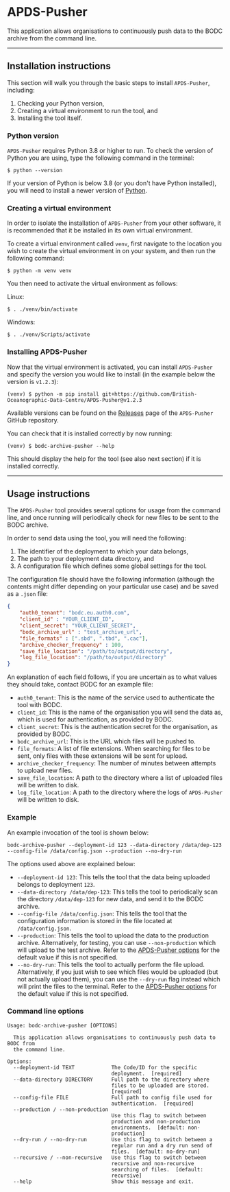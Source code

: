 # APDS-Pusher

This application allows organisations to continuously push data to the BODC archive from the command line.

-------

## Installation instructions

This section will walk you through the basic steps to install `APDS-Pusher`, including:

1. Checking your Python version,
2. Creating a virtual environment to run the tool, and
3. Installing the tool itself.

### Python version

`APDS-Pusher` requires Python 3.8 or higher to run.
To check the version of Python you are using, type the following command in the terminal:

```shell
$ python --version
```

If your version of Python is below 3.8 (or you don't have Python installed),
you will need to install a newer version of [Python](https://www.python.org/).

### Creating a virtual environment

In order to isolate the installation of `APDS-Pusher` from your other software, it is recommended that it be installed in its own virtual environment.

To create a virtual environment called `venv`, first navigate to the location you wish to create
the virtual environment in on your system, and then run the following command:

```shell
$ python -m venv venv
```

You then need to activate the virtual environment as follows:

Linux:

```shell
$ . ./venv/bin/activate
```

Windows:

```shell
$ . ./venv/Scripts/activate
```

### Installing APDS-Pusher

Now that the virtual environment is activated, you can install `APDS-Pusher` and specify the
version you would like to install (in the example below the version is `v1.2.3`):

```shell
(venv) $ python -m pip install git+https://github.com/British-Oceanographic-Data-Centre/APDS-Pusher@v1.2.3
```

Available versions can be found on the
[Releases](https://github.com/British-Oceanographic-Data-Centre/APDS-Pusher/releases)
page of the `APDS-Pusher` GitHub repository.

You can check that it is installed correctly by now running:

```shell
(venv) $ bodc-archive-pusher --help
```

This should display the help for the tool (see also next section) if it is installed correctly.

-------

## Usage instructions

The `APDS-Pusher` tool provides several options for usage from the command line, and once running
will periodically check for new files to be sent to the BODC archive.

In order to send data using the tool, you will need the following:

1. The identifier of the deployment to which your data belongs,
2. The path to your deployment data directory, and
3. A configuration file which defines some global settings for the tool.

The configuration file should have the following information (although the contents might differ
depending on your particular use case) and be saved as a `.json` file:

```json
{
    "auth0_tenant": "bodc.eu.auth0.com",
    "client_id" : "YOUR_CLIENT_ID",
    "client_secret": "YOUR_CLIENT_SECRET",
    "bodc_archive_url" : "test_archive_url",
    "file_formats" : [".sbd", ".tbd", ".cac"],
    "archive_checker_frequency" : 100,
    "save_file_location": "/path/to/output/directory",
    "log_file_location": "/path/to/output/directory"
}
```

An explanation of each field follows, if you are uncertain as to what values they should take,
contact BODC for an example file:

- `auth0_tenant`: This is the name of the service used to authenticate the tool with BODC.
- `client_id`: This is the name of the organisation you will send the data as, which is used for
authentication, as provided by BODC.
- `client_secret`: This is the authentication secret for the organisation, as provided by BODC.
- `bodc_archive_url`: This is the URL which files will be pushed to.
- `file_formats`: A list of file extensions. When searching for files to be sent,
only files with these extensions will be sent for upload.
- `archive_checker_frequency`: The number of minutes between attempts to upload new files.
- `save_file_location`: A path to the directory where a list of uploaded files will be written to disk.
- `log_file_location`: A path to the directory where the logs of `APDS-Pusher` will be written to disk.

### Example

An example invocation of the tool is shown below:

```shell
bodc-archive-pusher --deployment-id 123 --data-directory /data/dep-123 --config-file /data/config.json --production --no-dry-run
```

The options used above are explained below:

- `--deployment-id 123`: This tells the tool that the data being uploaded belongs to deployment `123`.
- `--data-directory /data/dep-123`: This tells the tool to periodically scan the directory
`/data/dep-123` for new data, and send it to the BODC archive.
- `--config-file /data/config.json`: This tells the tool that the configuration information is
stored in the file located at `/data/config.json`.
- `--production`: This tells the tool to upload the data to the production archive.
Alternatively, for testing, you can use `--non-production` which will upload to the test archive.
Refer to the [APDS-Pusher options](#command-line-options) for the default value if this is not specified.
- `--no-dry-run`: This tells the tool to actually perform the file upload.
Alternatively, if you just wish to see which files would be uploaded (but not actually upload them),
you can use the `--dry-run` flag instead which will print the files to the terminal.
Refer to the [APDS-Pusher options](#command-line-options) for the default value if this is not specified.

### Command line options

[//]: # (This is output from the CLI --help command and should be kept up-to-date with that output)

```
Usage: bodc-archive-pusher [OPTIONS]

  This application allows organisations to continuously push data to BODC from
  the command line.

Options:
  --deployment-id TEXT            The Code/ID for the specific
                                  deployment.  [required]
  --data-directory DIRECTORY      Full path to the directory where
                                  files to be uploaded are stored.
                                  [required]
  --config-file FILE              Full path to config file used for
                                  authentication.  [required]
  --production / --non-production
                                  Use this flag to switch between
                                  production and non-production
                                  environments.  [default: non-
                                  production]
  --dry-run / --no-dry-run        Use this flag to switch between a
                                  regular run and a dry run send of
                                  files.  [default: no-dry-run]
  --recursive / --non-recursive   Use this flag to switch between
                                  recursive and non-recursive
                                  searching of files.  [default:
                                  recursive]
  --help                          Show this message and exit.
```
